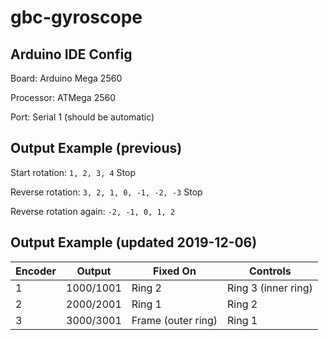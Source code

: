 # gbc-gyroscope

## Arduino IDE Config

Board: Arduino Mega 2560

Processor: ATMega 2560

Port: Serial 1 (should be automatic)



## Output Example (previous)

Start rotation: 
`1, 2, 3, 4`
Stop

Reverse rotation:
`3, 2, 1, 0, -1, -2, -3`
Stop

Reverse rotation again:
`-2, -1, 0, 1, 2`

## Output Example (updated 2019-12-06)

|Encoder   |Output   |Fixed On   |Controls   |
|---|---|---|---|
|1   |1000/1001   |Ring 2   |Ring 3 (inner ring)   |
|2   |2000/2001   |Ring 1   |Ring 2   |
|3   |3000/3001   |Frame (outer ring)   |Ring 1   |
